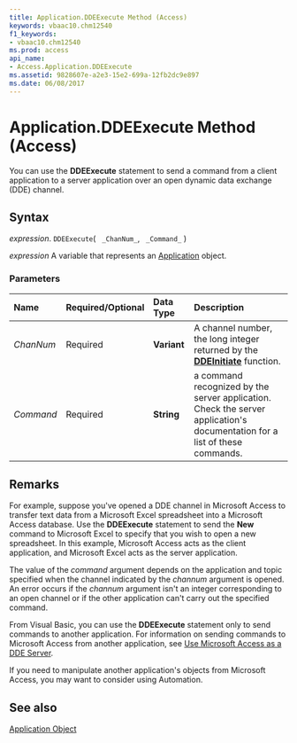 ```yaml
---
title: Application.DDEExecute Method (Access)
keywords: vbaac10.chm12540
f1_keywords:
- vbaac10.chm12540
ms.prod: access
api_name:
- Access.Application.DDEExecute
ms.assetid: 9828607e-a2e3-15e2-699a-12fb2dc9e897
ms.date: 06/08/2017
---
```



# Application.DDEExecute Method (Access)

You can use the  **DDEExecute** statement to send a command from a client application to a server application over an open dynamic data exchange (DDE) channel.


## Syntax

 _expression_. `DDEExecute`( ` _ChanNum_`, ` _Command_` )

 _expression_ A variable that represents an [Application](Access.Application.md) object.


### Parameters



|**Name**|**Required/Optional**|**Data Type**|**Description**|
|:-----|:-----|:-----|:-----|
| _ChanNum_|Required|**Variant**|A channel number, the long integer returned by the  **[DDEInitiate](Access.Application.DDEInitiate.md)** function.|
| _Command_|Required|**String**|a command recognized by the server application. Check the server application's documentation for a list of these commands.|

## Remarks

For example, suppose you've opened a DDE channel in Microsoft Access to transfer text data from a Microsoft Excel spreadsheet into a Microsoft Access database. Use the  **DDEExecute** statement to send the **New** command to Microsoft Excel to specify that you wish to open a new spreadsheet. In this example, Microsoft Access acts as the client application, and Microsoft Excel acts as the server application.

The value of the  _command_ argument depends on the application and topic specified when the channel indicated by the _channum_ argument is opened. An error occurs if the _channum_ argument isn't an integer corresponding to an open channel or if the other application can't carry out the specified command.

From Visual Basic, you can use the  **DDEExecute** statement only to send commands to another application. For information on sending commands to Microsoft Access from another application, see [Use Microsoft Access as a DDE Server](overview/Access.md).

If you need to manipulate another application's objects from Microsoft Access, you may want to consider using Automation.


## See also


[Application Object](Access.Application.md)

